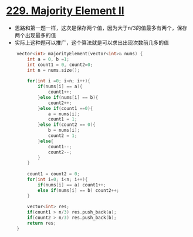 # [229. Majority Element II](https://leetcode.com/problems/majority-element-ii/#/description)
* 思路和第一题一样，这次是保存两个值，因为大于n/3的值最多有两个，保存两个出现最多的值
* 实际上这种题可以推广，这个算法就是可以求出出现次数前几多的值

```C++
    vector<int> majorityElement(vector<int>& nums) {
        int a = 0, b =1;
        int count1 = 0, count2=0;
        int n = nums.size();
        
        for(int i =0; i<n; i++){
            if(nums[i] == a){
                count1++;
            }else if(nums[i] == b){
                count2++;
            }else if(count1 ==0){
                a = nums[i];
                count1 = 1;
            }else if(count2 == 0){
                b = nums[i];
                count2 = 1;
            }else{
                count1--;
                count2--;
            }
        }
        
        count1 = count2 = 0;
        for(int i=0; i<n; i++){
            if(nums[i] == a) count1++;
            else if(nums[i] == b) count2++;
        }
        
        vector<int> res;
        if(count1 > n/3) res.push_back(a);
        if(count2 > n/3) res.push_back(b);
        return res;
    }
```
